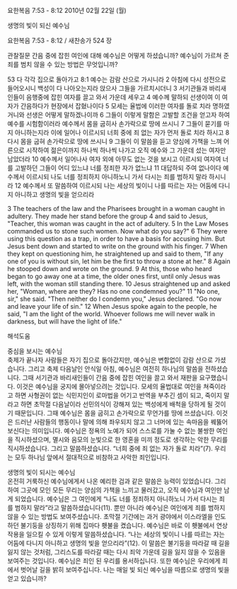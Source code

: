 요한복음 7:53 - 8:12 
2010년 02월 22일 (월)

생명의 빛이 되신 예수님



요한복음 7:53 - 8:12 / 새찬송가 524 장


관찰질문
간음 중에 잡힌 여인에 대해 예수님은 어떻게 하셨습니까?
예수님이 가르쳐 준 죄를 범치 않을 수 있는 방법은 무엇입니까?

53 다 각각 집으로 돌아가고 8:1 예수는 감람 산으로 가시니라 2 아침에 다시 성전으로 들어오시니 백성이 다 나아오는지라 앉으사 그들을 가르치시더니 3 서기관들과 바리새인들이 음행중에 잡힌 여자를 끌고 와서 가운데 세우고 4 예수께 말하되 선생이여 이 여자가 간음하다가 현장에서 잡혔나이다 5 모세는 율법에 이러한 여자를 돌로 치라 명하였거니와 선생은 어떻게 말하겠나이까 6 그들이 이렇게 말함은 고발할 조건을 얻고자 하여 예수를 시험함이러라 예수께서 몸을 굽히사 손가락으로 땅에 쓰시니 7 그들이 묻기를 마지 아니하는지라 이에 일어나 이르시되 너희 중에 죄 없는 자가 먼저 돌로 치라 하시고 8 다시 몸을 굽혀 손가락으로 땅에 쓰시니 9 그들이 이 말씀을 듣고 양심에 가책을 느껴 어른으로 시작하여 젊은이까지 하나씩 하나씩 나가고 오직 예수와 그 가운데 섰는 여자만 남았더라 10 예수께서 일어나사 여자 외에 아무도 없는 것을 보시고 이르시되 여자여 너를 고발하던 그들이 어디 있느냐 너를 정죄한 자가 없느냐 11 대답하되 주여 없나이다 예수께서 이르시되 나도 너를 정죄하지 아니하노니 가서 다시는 죄를 범하지 말라 하시니라 12 예수께서 또 말씀하여 이르시되 나는 세상의 빛이니 나를 따르는 자는 어둠에 다니지 아니하고 생명의 빛을 얻으리라 

3 The teachers of the law and the Pharisees brought in a woman caught in adultery. They made her stand before the group 4 and said to Jesus, "Teacher, this woman was caught in the act of adultery. 5 In the Law Moses commanded us to stone such women. Now what do you say?" 6 They were using this question as a trap, in order to have a basis for accusing him. But Jesus bent down and started to write on the ground with his finger. 7 When they kept on questioning him, he straightened up and said to them, "If any one of you is without sin, let him be the first to throw a stone at her." 
8 Again he stooped down and wrote on the ground. 9 At this, those who heard began to go away one at a time, the older ones first, until only Jesus was left, with the woman still standing there. 10 Jesus straightened up and asked her, "Woman, where are they? Has no one condemned you?" 11 "No one, sir," she said. "Then neither do I condemn you," Jesus declared. "Go now and leave your life of sin." 12 When Jesus spoke again to the people, he said, "I am the light of the world. Whoever follows me will never walk in darkness, but will have the light of life."

해석도움





중심을 보시는 예수님  
축제가 끝나자 사람들은 자기 집으로 돌아갔지만, 예수님은 변함없이 감람 산으로 가셨습니다. 그리고 축제 다음날인 안식일 아침, 예수님은 여전히 하나님의 말씀을 전하셨습니다. 그때 서기관과 바리새인들이 간음 중에 잡힌 여인을 끌고 와서 재판을 요구했습니다. 이것은 예수님을 궁지에 몰아넣으려는 것입니다. 모세의 율법대로 여인을 쳐죽이라고 하면 사형권이 없는 식민지인이 로마법을 어기고 반역을 부추긴 셈이 되고, 죽이지 말라고 하면 초막절 다음날이라 선민의식이 강해져 있는 백성에게 배척을 당하게 될 것이기 때문입니다. 그때 예수님은 몸을 굽히고 손가락으로 무언가를 땅에 쓰셨습니다. 이것은 드러난 사람들의 행동이나 말에 의해 좌우되지 않고 그 너머에 있는 속마음을 꿰뚫어 보신다는 의미입니다. 예수님은 정욕의 노예가 되어 스스로를 가눌 수 없는 불쌍한 여인을 직시하셨으며, 멸시와 음모의 눈빛으로 한 영혼을 미끼 정도로 생각하는 악한 무리를 직시하셨습니다. 그리고 말씀하셨습니다. “너희 중에 죄 없는 자가 돌로 치라”(7). 우리는 모두 하나님 앞에서 절대적으로 비참하고 사악한 죄인입니다. 

생명의 빛이 되시는 예수님  
온전히 거룩하신 예수님에게서 나온 예리한 검과 같은 말씀은 능력이 있었습니다. 그리하여 그곳에 모인 모든 무리는 양심의 가책을 느끼고 물러갔고, 오직 예수님과 여인만 남게 되었습니다. 예수님은 그 여인에게 “나도 너를 정죄하지 아니하노니 가서 다시는 죄를 범하지 말라”라고 말씀하셨습니다(11). 뿐만 아니라 예수님은 여인에게 죄를 범하지 않을 수 있는 방법도 보여주셨습니다. 초막절 기간에는 과거 광야에서 이스라엘을 인도하던 불기둥을 상징하기 위해 집마다 횃불을 켰습니다. 예수님은 바로 이 횃불에서 연상작용을 일으킬 수 있게 이렇게 말씀하셨습니다. “나는 세상의 빛이니 나를 따르는 자는 어둠에 다니지 아니하고 생명의 빛을 얻으리라”(12). 이 말씀은 불기둥을 따라갈 때 길을 잃지 않는 것처럼, 그리스도를 따라갈 때는 다시 죄악 가운데 길을 잃지 않을 수 있음을 보여주는 것입니다. 예수님은 죄인 된 우리를 용서하십니다. 또한 예수님은 우리에게 죄에서 벗어날 길을 밝히 보여주십니다. 나는 매일 빛 되신 예수님을 따름으로 생명의 빛을 얻고 있습니까?